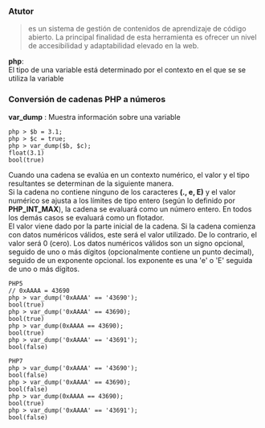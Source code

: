 ### Atutor
> es un sistema de gestión de contenidos de aprendizaje de código abierto. La principal finalidad de esta herramienta es ofrecer un nivel de accesibilidad y adaptabilidad elevado en la web. 

**php**:  
El tipo de una variable está determinado por el contexto en el que se se utiliza la variable

### Conversión de cadenas PHP a números

**var_dump** : Muestra información sobre una variable

```
php > $b = 3.1;
php > $c = true;
php > var_dump($b, $c);
float(3.1)
bool(true)
```

Cuando una cadena se evalúa en un contexto numérico, el valor y el tipo resultantes se determinan de la siguiente manera.  
Si la cadena no contiene ninguno de los caracteres **(., e, E)** y el valor numérico se ajusta a los límites de tipo entero (según lo definido por **PHP_INT_MAX**), la cadena se evaluará como un número entero. En todos los demás casos se evaluará como un flotador.  
El valor viene dado por la parte inicial de la cadena. Si la cadena comienza con
datos numéricos válidos, este será el valor utilizado. De lo contrario, el valor será 0 (cero). Los datos numéricos válidos son un signo opcional, seguido de uno o más dígitos (opcionalmente contiene un punto decimal), seguido de un exponente opcional. los exponente es una 'e' o 'E' seguida de uno o más dígitos.

```
PHP5
// 0xAAAA = 43690
php > var_dump('0xAAAA' == '43690');
bool(true) 
php > var_dump('0xAAAA' == 43690);
bool(true) 
php > var_dump(0xAAAA == 43690); 
bool(true) 
php > var_dump('0xAAAA' == '43691'); 
bool(false)
```

```
PHP7
php > var_dump('0xAAAA' == '43690'); 
bool(false) 
php > var_dump('0xAAAA' == 43690); 
bool(false) 
php > var_dump(0xAAAA == 43690); 
bool(true) 
php > var_dump('0xAAAA' == '43691');
bool(false)
```
